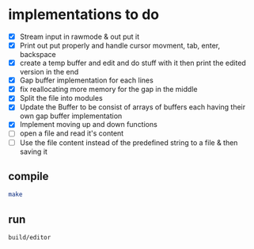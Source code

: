 # implementations to do

- [x] Stream input in rawmode & out put it
- [x] Print out put properly and handle cursor movment, tab, enter, backspace
- [x] create a temp buffer and edit and do stuff with it then print the edited version in the end
- [x] Gap buffer implementation for each lines
- [x] fix reallocating more memory for the gap in the middle
- [x] Split the file into modules
- [x] Update the Buffer to be consist of arrays of buffers each having their own gap buffer implementation
- [x] Implement moving up and down functions
- [ ] open a file and read it's content
- [ ] Use the file content instead of the predefined string to a file & then saving it
<!-- - [ ] Final touch up should be bringing the customization on the first time the editor even got opened they can skip and make configuration on their own later with using plugins and shit, show them whats happening under the hood like creating files and shits all those shits shit should be shown in the start -->

## compile

```bash
make
```

## run

```bash
build/editor
```

